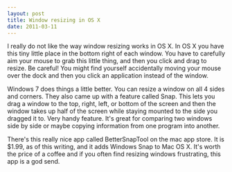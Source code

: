 ```yaml
---
layout: post
title: Window resizing in OS X
date: 2011-03-11
---
```


I really do not like the way window resizing works in OS X.  In OS X you have this tiny little place in the bottom right of each window.  You have to carefully aim your mouse to grab this little thing, and then you click and drag to resize.  Be careful! You might find yourself accidentally moving your mouse over the dock and then you click an application instead of the window.

Windows 7 does things a little better.  You can resize a window on all 4 sides and corners.  They also came up with a feature called Snap.  This lets you drag a window to the top, right, left, or bottom of the screen and then the window takes up half of the screen while staying mounted to the side you dragged it to.  Very handy feature.  It's great for comparing two windows side by side or maybe copying information from one program into another.

There's this really nice app called BetterSnapTool on the mac app store.  It is $1.99, as of this writing, and it adds Windows Snap to Mac OS X.  It's worth the price of a coffee and if you often find resizing windows frustrating, this app is a god send.
